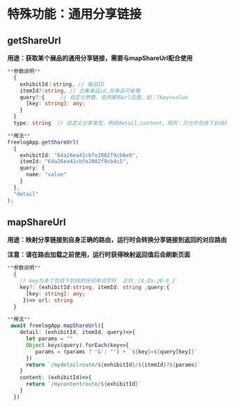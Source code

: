 ﻿---
outline: deep
---

# 特殊功能：通用分享链接

## getShareUrl

**用途：获取某个展品的通用分享链接，需要与mapShareUrl配合使用**

```ts
**参数说明**
  {
    exhibitId：string, // 展品ID
    itemId?:string, // 合集单品id,非单品可省略
    query?:{     // 自定义参数，会拼接到url后面，如：?key=value
      [key: string]: any;
    }
  }
  type: string  // 自定义分享类型，例如detail,content。规则：只允许包括下划线的任何单词字符  正则：[A-Za-z0-9_]

**用法**
freelogApp.getShareUrl(
  {
    exhibitId: "64a26ea41cbfe2002f9cb6e9",
    itemId: "64a26ea41cbfe2002f9cb4c5",
    query: {
      name: "value"
    }
  },
  "detail"
);
```

## mapShareUrl

**用途：映射分享链接到自身正确的路由，运行时会转换分享链接到返回的对应路由**

**注意：请在路由加载之前使用，运行时获得映射返回值后会刷新页面**

```ts
**参数说明**
  {
    // key为多个包括下划线的任何单词字符  正则：[A-Za-z0-9_]
    key?: (exhibitId:string, itemId: string ,query:{
      [key: string]: any;
     })=> url: string
  }

**用法**
 await freelogApp.mapShareUrl({
    detail: (exhibitId, itemId, query)=>{
      let params = ""
      Object.keys(query).forEach(key=>{
         params = (params ? '&': "") + `${key}=${query[key]}`
      })
      return `/mydetailroute/${exhibitId}/${itemId}?${params}`
    }
    content: (exhibitId)=>{
      return `/mycontentroute/${exhibitId}`
    }
  })
```
